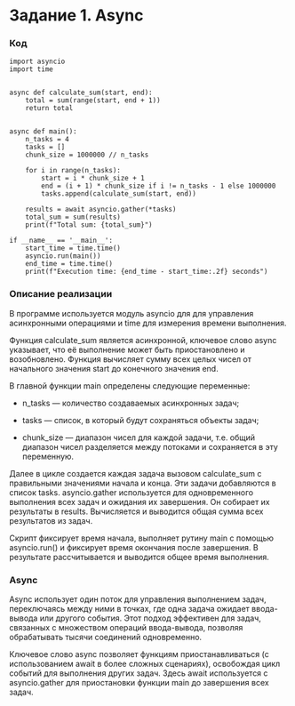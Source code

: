 # Задание 1. Async

### Код

    import asyncio
    import time
    
    
    async def calculate_sum(start, end):
        total = sum(range(start, end + 1))
        return total
    
    
    async def main():
        n_tasks = 4
        tasks = []
        chunk_size = 1000000 // n_tasks
    
        for i in range(n_tasks):
            start = i * chunk_size + 1
            end = (i + 1) * chunk_size if i != n_tasks - 1 else 1000000
            tasks.append(calculate_sum(start, end))
    
        results = await asyncio.gather(*tasks)
        total_sum = sum(results)
        print(f"Total sum: {total_sum}")
    
    if __name__ == '__main__':
        start_time = time.time()
        asyncio.run(main())
        end_time = time.time()
        print(f"Execution time: {end_time - start_time:.2f} seconds")

### Описание реализации

В программе используется модуль asyncio для для управления асинхронными 
операциями и time для измерения времени выполнения.

Функция calculate_sum является асинхронной, ключевое слово async указывает, 
что её выполнение может быть приостановлено и возобновлено. Функция 
вычисляет сумму всех целых чисел от начального значения start 
до конечного значения end.

В главной функции main определены следующие переменные:

 - n_tasks — количество создаваемых асинхронных задач;

 - tasks — список, в который будут сохраняться объекты задач;

 - chunk_size — диапазон чисел для каждой задачи, т.е. общий диапазон чисел разделяется между потоками и сохраняется в эту переменную.  

Далее в цикле создается каждая задача вызовом calculate_sum с правильными значениями начала и конца. Эти задачи добавляются в список tasks.
asyncio.gather используется для одновременного выполнения всех задач и ожидания их завершения. Он собирает их результаты в results.
Вычисляется и выводится общая сумма всех результатов из задач.

Скрипт фиксирует время начала, выполняет рутину main с помощью asyncio.run() и фиксирует время окончания после завершения.
В результате рассчитывается и выводится общее время выполнения.

### Async

Async использует один поток для управления выполнением задач, 
переключаясь между ними в точках, где одна задача ожидает ввода-вывода 
или другого события. Этот подход эффективен для задач, связанных с 
множеством операций ввода-вывода, позволяя обрабатывать тысячи соединений одновременно.

Ключевое слово async позволяет функциям приостанавливаться 
(с использованием await в более сложных сценариях), 
освобождая цикл событий для выполнения других задач. 
Здесь await используется с asyncio.gather для приостановки функции 
main до завершения всех задач.